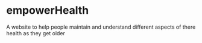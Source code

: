 # empowerHealth
A website to help people maintain and understand different aspects of there health as they get older
